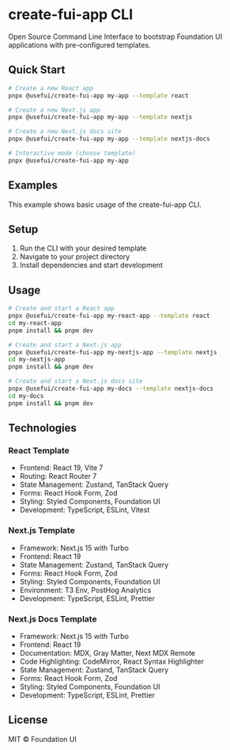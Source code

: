 # create-fui-app CLI

Open Source Command Line Interface to bootstrap Foundation UI applications with pre-configured templates.

## Quick Start

```bash
# Create a new React app
pnpx @usefui/create-fui-app my-app --template react

# Create a new Next.js app
pnpx @usefui/create-fui-app my-app --template nextjs

# Create a new Next.js docs site
pnpx @usefui/create-fui-app my-app --template nextjs-docs

# Interactive mode (choose template)
pnpx @usefui/create-fui-app my-app
```

## Examples

This example shows basic usage of the create-fui-app CLI.

## Setup

1. Run the CLI with your desired template
2. Navigate to your project directory
3. Install dependencies and start development

## Usage

```bash
# Create and start a React app
pnpx @usefui/create-fui-app my-react-app --template react
cd my-react-app
pnpm install && pnpm dev

# Create and start a Next.js app
pnpx @usefui/create-fui-app my-nextjs-app --template nextjs
cd my-nextjs-app
pnpm install && pnpm dev

# Create and start a Next.js docs site
pnpx @usefui/create-fui-app my-docs --template nextjs-docs
cd my-docs
pnpm install && pnpm dev
```

## Technologies

### React Template

- Frontend: React 19, Vite 7
- Routing: React Router 7
- State Management: Zustand, TanStack Query
- Forms: React Hook Form, Zod
- Styling: Styled Components, Foundation UI
- Development: TypeScript, ESLint, Vitest

### Next.js Template

- Framework: Next.js 15 with Turbo
- Frontend: React 19
- State Management: Zustand, TanStack Query
- Forms: React Hook Form, Zod
- Styling: Styled Components, Foundation UI
- Environment: T3 Env, PostHog Analytics
- Development: TypeScript, ESLint, Prettier

### Next.js Docs Template

- Framework: Next.js 15 with Turbo
- Frontend: React 19
- Documentation: MDX, Gray Matter, Next MDX Remote
- Code Highlighting: CodeMirror, React Syntax Highlighter
- State Management: Zustand, TanStack Query
- Forms: React Hook Form, Zod
- Styling: Styled Components, Foundation UI
- Development: TypeScript, ESLint, Prettier

## License

MIT © Foundation UI
